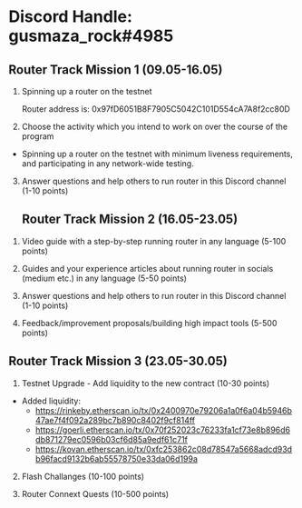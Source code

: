 # Discord Handle: gusmaza_rock#4985

## Router Track Mission 1 (09.05-16.05)

1. Spinning up a router on the testnet

   Router address is: 0x97fD6051B8F7905C5042C101D554cA7A8f2cc80D 

2. Choose the activity which you intend to work on over the course of the program

  - Spinning up a router on the testnet with minimum liveness requirements, and participating in any network-wide testing.

3. Answer questions and help others to run router in this Discord channel (1-10 points)

   ## Router Track Mission 2 (16.05-23.05)

1) Video guide with a step-by-step running router in any language (5-100 points)

2) Guides and your experience articles about running router in socials (medium etc.) in any language (5-50 points)

3) Answer questions and help others to run router in this Discord channel (1-10 points)

4) Feedback/improvement proposals/building high impact tools (5-500 points)

## Router Track Mission 3 (23.05-30.05)

1) Testnet Upgrade - Add liquidity to the new contract (10-30 points)

  - Added liquidity: 
    - https://rinkeby.etherscan.io/tx/0x2400970e79206a1a0f6a04b5946b47ae7f4f092a289bc7b890c8402f9cf814ff
    - https://goerli.etherscan.io/tx/0x70f252023c76233fa1cf73e8b896d6db871279ec0596b03cf6d85a9edf61c71f
    - https://kovan.etherscan.io/tx/0xfc253862c08d78547a5668adcd93db96facd9132b6ab55578750e33da06d199a

2) Flash Challanges (10-100 points)

3) Router Connext Quests (10-500 points)
